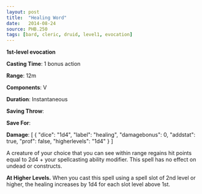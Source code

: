 ```yaml
---
layout: post
title:  "Healing Word"
date:   2014-08-24
source: PHB.250
tags: [bard, cleric, druid, level1, evocation]
---
```


**1st-level evocation**

**Casting Time**: 1 bonus action

**Range**: 12m

**Components**: V

**Duration**: Instantaneous

**Saving Throw**:

**Save For**:

**Damage**: [ { "dice": "1d4", "label": "healing", "damagebonus": 0, "addstat": true, "prof": false, "higherlevels": "1d4" } ]

A creature of your choice that you can see within range regains hit points equal to 2d4 + your spellcasting ability modifier. This spell has no effect on undead or constructs.

**At Higher Levels.** When you cast this spell using a spell slot of 2nd level or higher, the healing increases by 1d4 for each slot level above 1st.